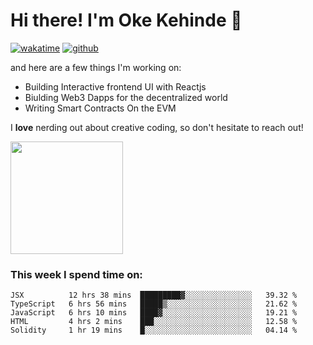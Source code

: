 # Hi there! I'm Oke Kehinde :cowboy_hat_face:

[![wakatime](https://wakatime.com/badge/user/5f3f42a0-7b4f-4c4b-b2da-012c5ac2fa62.svg)](https://wakatime.com/@5f3f42a0-7b4f-4c4b-b2da-012c5ac2fa62)
[![github](https://img.shields.io/github/followers/okeken?logo=github&style=plastic)](https://github.com/okeken?tab=followers)

and here are a few things I'm working on:

- Building Interactive frontend UI with Reactjs
- Biulding Web3 Dapps for the decentralized world
- Writing Smart Contracts On the EVM

I **love** nerding out about creative coding, so don't hesitate to reach out!


<img height="180em" src="https://github-readme-stats.vercel.app/api?username=okeken&show_icons=true&hide_border=true&&count_private=true&include_all_commits=true" />

### This week I spend time on:

<!--START_SECTION:waka-->
```text
JSX          12 hrs 38 mins  █████████▓░░░░░░░░░░░░░░░   39.32 % 
TypeScript   6 hrs 56 mins   █████▒░░░░░░░░░░░░░░░░░░░   21.62 % 
JavaScript   6 hrs 10 mins   ████▓░░░░░░░░░░░░░░░░░░░░   19.21 % 
HTML         4 hrs 2 mins    ███░░░░░░░░░░░░░░░░░░░░░░   12.58 % 
Solidity     1 hr 19 mins    █░░░░░░░░░░░░░░░░░░░░░░░░   04.14 % 
```
<!--END_SECTION:waka-->
